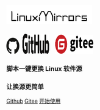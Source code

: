 # ![LinuxMirrors](./img/logo.png)
<a href="https://github.com/SuperManito/LinuxMirrors"><img src="./img/icon/github-1.svg" width="34" height="42"></a>
&nbsp;<a href="https://github.com/SuperManito/LinuxMirrors"><img src="./img/icon/github-2.svg" width="70" height="52"></a>
&nbsp;&nbsp;&nbsp;<a href="https://gitee.com/SuperManito/LinuxMirrors"><img src="./img/icon/gitee.svg" width="100" height="50"/></a>

### 脚本一键更换 Linux 软件源

### 让换源更简单

[Github](https://github.com/SuperManito/LinuxMirrors)
[Gitee](https://gitee.com/SuperManito/LinuxMirrors)
[开始使用](#适配系统)